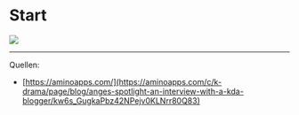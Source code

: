 # Start


<img src="<%- config.base %>/assets/images/go.gif" class="w-2/5" />

---

Quellen:
- [https://aminoapps.com/](https://aminoapps.com/c/k-drama/page/blog/anges-spotlight-an-interview-with-a-kda-blogger/kw6s_GugkaPbz42NPejv0KLNrr80Q83)
